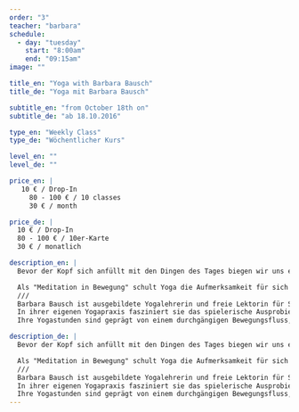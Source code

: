 ```yaml
---
order: "3"
teacher: "barbara"
schedule:
  - day: "tuesday"
    start: "8:00am"
    end: "09:15am"
image: ""

title_en: "Yoga with Barbara Bausch"
title_de: "Yoga mit Barbara Bausch"

subtitle_en: "from October 18th on"
subtitle_de: "ab 18.10.2016"

type_en: "Weekly Class"
type_de: "Wöchentlicher Kurs"

level_en: ""
level_de: ""

price_en: |
   10 € / Drop-In
     80 - 100 € / 10 classes
     30 € / month

price_de: |
  10 € / Drop-In
  80 - 100 € / 10er-Karte
  30 € / monatlich

description_en: |
  Bevor der Kopf sich anfüllt mit den Dingen des Tages biegen wir uns einmal von oben bis unten durch. Atmen, Lockern, in Bewegung kommen, Loslassen: Die Klasse wird nach und nach dynamisch und zum Schluss wieder ruhig - und endet natürlich mit einer Entspannung. 

  Als "Meditation in Bewegung" schult Yoga die Aufmerksamkeit für sich selbst und den eigenen Körper und lässt die Übenden nach und nach auch in anstrengenden Haltungen Leichtigkeit finden. Auf den Prinzipien des Ashtanga Yoga basierend orientiert sich dieser Kurs an den Bedürfnissen derer, die da sind und ist durch Variationen für alle Level geeignet.
  ///
  Barbara Bausch ist ausgebildete Yogalehrerin und freie Lektorin für Sachbuch und Belletristik. 
  In ihrer eigenen Yogapraxis fasziniert sie das spielerische Ausprobieren neuer Bewegungen und das Erkennen alter Bewegungsmuster.
  Ihre Yogastunden sind geprägt von einem durchgängigen Bewegungsfluss, der sich an einer tiefen und gleichmäßigen Atmung orientiert. 

description_de: |
  Bevor der Kopf sich anfüllt mit den Dingen des Tages biegen wir uns einmal von oben bis unten durch. Atmen, Lockern, in Bewegung kommen, Loslassen: Die Klasse wird nach und nach dynamisch und zum Schluss wieder ruhig - und endet natürlich mit einer Entspannung. 

  Als "Meditation in Bewegung" schult Yoga die Aufmerksamkeit für sich selbst und den eigenen Körper und lässt die Übenden nach und nach auch in anstrengenden Haltungen Leichtigkeit finden. Auf den Prinzipien des Ashtanga Yoga basierend orientiert sich dieser Kurs an den Bedürfnissen derer, die da sind und ist durch Variationen für alle Level geeignet.
  ///
  Barbara Bausch ist ausgebildete Yogalehrerin und freie Lektorin für Sachbuch und Belletristik. 
  In ihrer eigenen Yogapraxis fasziniert sie das spielerische Ausprobieren neuer Bewegungen und das Erkennen alter Bewegungsmuster.
  Ihre Yogastunden sind geprägt von einem durchgängigen Bewegungsfluss, der sich an einer tiefen und gleichmäßigen Atmung orientiert. 
---
```

